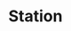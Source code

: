 ﻿---
title: 'Station'
type: 'Coördinatie'
banner: 'DSCF6582.jpg'
description: '03/2023 opgeleverd. Volledige keukenrenovatie te Zemst. Vernieuwen van buitenschrijnwerk, sanitair, vloeren, elektriciteit, pleister en tot slot het schilderwerk zorgt hier voor meer licht en een mooi zicht op de tuin. Als afwerking voor de buitengevel werd er gekozen voor isolatie en Rockpanel voor een moderne look.'
---